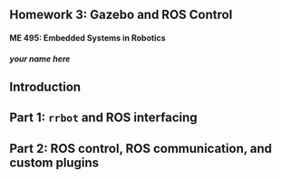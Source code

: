 ## Homework 3: Gazebo and ROS Control
#### ME 495: Embedded Systems in Robotics
#### _your name here_


## Introduction


## Part 1: `rrbot` and ROS interfacing


## Part 2: ROS control, ROS communication, and custom plugins
